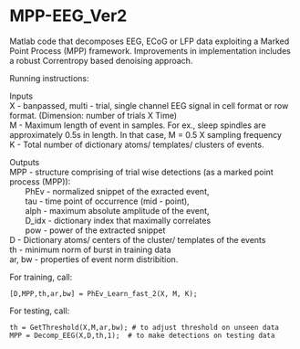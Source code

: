 # MPP-EEG_Ver2
Matlab code that decomposes EEG, ECoG or LFP data exploiting a Marked Point Process (MPP) framework. Improvements in implementation includes a robust Correntropy based denoising approach.  

Running instructions: 

Inputs <br />
X - banpassed, multi - trial, single channel EEG signal in cell format or row format. (Dimension: number of trials X Time) <br />
M - Maximum length of event in samples. For ex., sleep spindles are approximately 0.5s in length. In that case, M = 0.5 X sampling frequency <br />
K - Total number of dictionary atoms/ templates/ clusters of events. <br />

Outputs <br />
MPP - structure comprising of trial wise detections (as a marked point process (MPP)):  <br />
&nbsp;&nbsp;&nbsp;&nbsp;&nbsp;&nbsp; PhEv - normalized snippet of the exracted event, <br />
&nbsp;&nbsp;&nbsp;&nbsp;&nbsp;&nbsp; tau - time point of occurrence (mid - point),<br />
&nbsp;&nbsp;&nbsp;&nbsp;&nbsp;&nbsp; alph - maximum absolute amplitude of the event,<br />
&nbsp;&nbsp;&nbsp;&nbsp;&nbsp;&nbsp; D_idx - dictionary index that maximally correlates<br />
&nbsp;&nbsp;&nbsp;&nbsp;&nbsp;&nbsp; pow - power of the extracted snippet<br />
D - Dictionary atoms/ centers of the cluster/ templates of the events<br />
th - minimum norm of burst in training data<br />
ar, bw - properties of event norm distribition.  <br />

For training, call: 

```
[D,MPP,th,ar,bw] = PhEv_Learn_fast_2(X, M, K); 
```

For testing, call:  

```
th = GetThreshold(X,M,ar,bw); # to adjust threshold on unseen data
MPP = Decomp_EEG(X,D,th,1);  # to make detections on testing data
```
